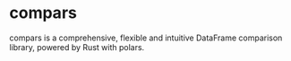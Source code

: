# compars
compars is a comprehensive, flexible and intuitive DataFrame comparison library, powered by Rust with polars. 
